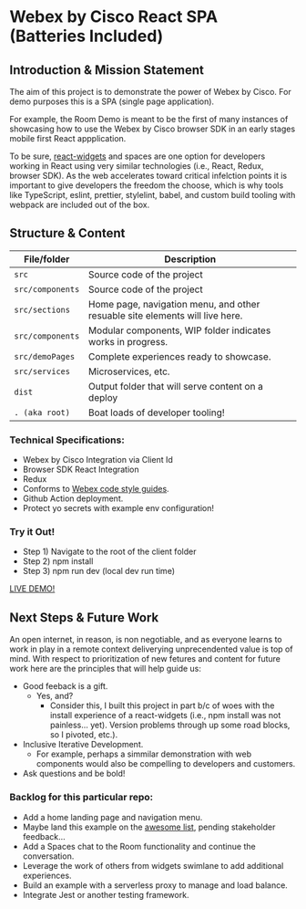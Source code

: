 # Webex by Cisco React SPA (Batteries Included)

## Introduction & Mission Statement
The aim of this project is to demonstrate the power of Webex by Cisco. For demo purposes this is a SPA (single page application). 

For example, the Room Demo is meant to be the first of many instances of showcasing how to use the Webex by Cisco browser SDK in an early stages mobile first React appplication. 

To be sure, [react-widgets](https://github.com/webex/react-widgets) and spaces are one option for developers working in React using very similar technologies (i.e., React, Redux, browser SDK). As the web accelerates toward critical infelction points it is important to give developers the freedom the choose, which is why tools like TypeScript, eslint, prettier, stylelint, babel, and custom build tooling with webpack are included out of the box.

## Structure & Content
| File/folder       | Description                                        |
|-------------------|----------------------------------------------------|
| `src`             | Source code of the project  |
| `src/components`  | Source code of the project  |
| `src/sections`    | Home page, navigation menu, and other resuable site elements will live here.|
| `src/components`  | Modular components, WIP folder indicates works in progress.|
| `src/demoPages`   | Complete experiences ready to showcase.|
| `src/services`    | Microservices, etc.|
| `dist`            | Output folder that will serve content on a deploy  |
| `. (aka root)`    |  Boat loads of developer tooling!                  |

### Technical Specifications:
* Webex by Cisco Integration via Client Id
* Browser SDK React Integration
* Redux
* Conforms to [Webex code style guides](https://github.com/webex/web-styleguide).
* Github Action deployment.
* Protect yo secrets with example env configuration!


### Try it Out!
* Step 1) Navigate to the root of the client folder
* Step 2) npm install
* Step 3) npm run dev (local dev run time)

[LIVE DEMO!](https://webexbyciscodemo.pages.dev/)
## Next Steps & Future Work

An open internet, in reason, is non negotiable, and as everyone learns to work in play in a remote context deliverying unprecendented value is top of mind. With respect to prioritization of new fetures and content for future work here are the principles that will help guide us:

* Good feeback is a gift.
    * Yes, and? 
        * Consider this, I built this project in part b/c of woes with the install experience of a react-widgets (i.e., npm install was not painless... yet). Version problems through up some road blocks, so I pivoted, etc.). 
* Inclusive Iterative Development.
    * For example, perhaps a simmilar demonstration with web components would also be compelling to developers and customers.
* Ask questions and be bold!


### Backlog for this particular repo:
* Add a home landing page and navigation menu.
* Maybe land this example on the [awesome list](https://github.com/CiscoDevNet/awesome-webex), pending stakeholder feedback... 
* Add a Spaces chat to the Room functionality and continue the conversation.
* Leverage the work of others from widgets swimlane to add additional experiences.
* Build an example with a serverless proxy to manage and load balance.
* Integrate Jest or another testing framework. 
